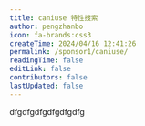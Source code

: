 ```yaml
---
title: caniuse 特性搜索
author: pengzhanbo
icon: fa-brands:css3
createTime: 2024/04/16 12:41:26
permalink: /sponsor1/caniuse/
readingTime: false
editLink: false
contributors: false
lastUpdated: false
---
```


dfgdfgdfgdfgdfgdfg
